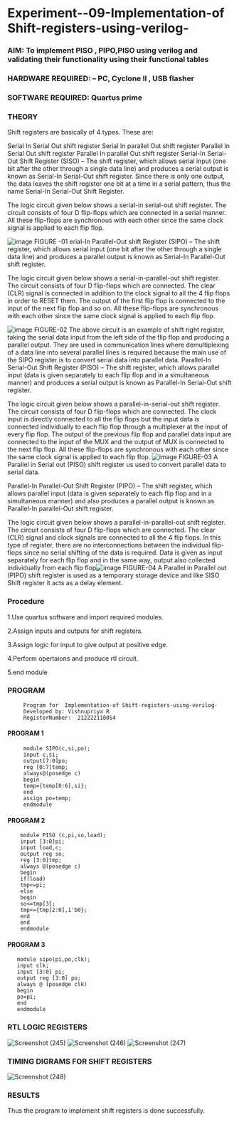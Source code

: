 
# Experiment--09-Implementation-of Shift-registers-using-verilog-
### AIM: To implement PISO , PIPO,PISO  using verilog and validating their functionality using their functional tables
### HARDWARE REQUIRED:  – PC, Cyclone II , USB flasher
### SOFTWARE REQUIRED:   Quartus prime
### THEORY 
Shift registers are basically of 4 types. These are:

Serial In Serial Out shift register
Serial In parallel Out shift register
Parallel In Serial Out shift register
Parallel In parallel Out shift register
Serial-In Serial-Out Shift Register (SISO) –
The shift register, which allows serial input (one bit after the other through a single data line) and produces a serial output is known as Serial-In Serial-Out shift register. Since there is only one output, the data leaves the shift register one bit at a time in a serial pattern, thus the name Serial-In Serial-Out Shift Register.

The logic circuit given below shows a serial-in serial-out shift register. The circuit consists of four D flip-flops which are connected in a serial manner. All these flip-flops are synchronous with each other since the same clock signal is applied to each flip flop.

![image](https://user-images.githubusercontent.com/36288975/172337366-540cc45e-11fe-4cce-9503-560dc704bc7d.png)
FIGURE -01 
erial-In Parallel-Out shift Register (SIPO) –
The shift register, which allows serial input (one bit after the other through a single data line) and produces a parallel output is known as Serial-In Parallel-Out shift register.

The logic circuit given below shows a serial-in-parallel-out shift register. The circuit consists of four D flip-flops which are connected. The clear (CLR) signal is connected in addition to the clock signal to all the 4 flip flops in order to RESET them. The output of the first flip flop is connected to the input of the next flip flop and so on. All these flip-flops are synchronous with each other since the same clock signal is applied to each flip flop.

![image](https://user-images.githubusercontent.com/36288975/172337438-03416c7e-7c9d-4939-ba34-c355b9fc79c5.png)
FIGURE-02
The above circuit is an example of shift right register, taking the serial data input from the left side of the flip flop and producing a parallel output. They are used in communication lines where demultiplexing of a data line into several parallel lines is required because the main use of the SIPO register is to convert serial data into parallel data.
Parallel-In Serial-Out Shift Register (PISO) –
The shift register, which allows parallel input (data is given separately to each flip flop and in a simultaneous manner) and produces a serial output is known as Parallel-In Serial-Out shift register.

The logic circuit given below shows a parallel-in-serial-out shift register. The circuit consists of four D flip-flops which are connected. The clock input is directly connected to all the flip flops but the input data is connected individually to each flip flop through a multiplexer at the input of every flip flop. The output of the previous flip flop and parallel data input are connected to the input of the MUX and the output of MUX is connected to the next flip flop. All these flip-flops are synchronous with each other since the same clock signal is applied to each flip flop.
![image](https://user-images.githubusercontent.com/36288975/172337544-1632407f-1743-4b17-b480-00663d01e59f.png)
FIGURE-03
A Parallel in Serial out (PISO) shift register us used to convert parallel data to serial data.

Parallel-In Parallel-Out Shift Register (PIPO) –
The shift register, which allows parallel input (data is given separately to each flip flop and in a simultaneous manner) and also produces a parallel output is known as Parallel-In parallel-Out shift register.

The logic circuit given below shows a parallel-in-parallel-out shift register. The circuit consists of four D flip-flops which are connected. The clear (CLR) signal and clock signals are connected to all the 4 flip flops. In this type of register, there are no interconnections between the individual flip-flops since no serial shifting of the data is required. Data is given as input separately for each flip flop and in the same way, output also collected individually from each flip flop![image](https://user-images.githubusercontent.com/36288975/172337661-babb1f90-6286-4d14-8cbd-26a380ee085e.png)
FIGURE-04
A Parallel in Parallel out (PIPO) shift register is used as a temporary storage device and like SISO Shift register it acts as a delay element.

### Procedure
1.Use quartus software and import required modules.

2.Assign inputs and outputs for shift registers.

3.Assign logic for input to give output at positive edge.

4.Perform opertaions and produce rtl circuit.

5.end module

### PROGRAM 

         Program for  Implementation-of Shift-registers-using-verilog-
         Developed by: Vishnupriya R
         RegisterNumber:  212222110054

#### PROGRAM 1
         module SIPO(c,si,po);
         input c,si;
         output[7:0]po;
         reg [0:7]temp;
         always@(posedge c)
         begin
         temp={temp[0:6],si};
         end
         assign po=temp;
         endmodule

#### PROGRAM 2
        module PISO (c,pi,so,load);
        input [3:0]pi;
        input load,c;
        output reg so;
        reg [3:0]tmp;
        always @(posedge c)
        begin
        if(load)
        tmp<=pi;
        else
        begin 
        so<=tmp[3];
        tmp<={tmp[2:0],1'b0};
        end 
        end 
        endmodule 

#### PROGRAM 3
       module sipo(pi,po,clk);
       input clk;
       input [3:0] pi;
       output reg [3:0] po;
       always @ (posedge clk)
       begin 
       po=pi;
       end
       endmodule 


### RTL LOGIC  REGISTERS   
![Screenshot (245)](https://github.com/vishnupriyaramesh17/Exercise-09-Shift-registers-using-verilog-/assets/119393589/1efbd71f-292f-4295-be2a-9de9f0f9438e)
![Screenshot (246)](https://github.com/vishnupriyaramesh17/Exercise-09-Shift-registers-using-verilog-/assets/119393589/a0ab183b-427c-424d-bb1f-92503c65305e)
![Screenshot (247)](https://github.com/vishnupriyaramesh17/Exercise-09-Shift-registers-using-verilog-/assets/119393589/b04e0fe6-e5c5-4bdf-94cd-fb8b6f584a1a)


### TIMING DIGRAMS FOR SHIFT REGISTERS
![Screenshot (248)](https://github.com/vishnupriyaramesh17/Exercise-09-Shift-registers-using-verilog-/assets/119393589/af33cadd-777e-4673-a14d-364c99e18daa)


### RESULTS 
Thus the program to implement shift registers is done successfully.

